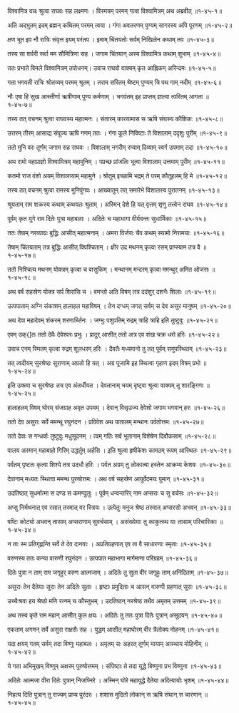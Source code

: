 विश्वामित्र वचः श्रुत्वा राघवः सह लक्ष्मणः ।
विस्मयम् परमम् गत्वा विश्वामित्रम् अथ अब्रवीत् ॥१-४५-१॥

अति अद्भुतम् इदम् ब्रह्मन् कथितम् परमम् त्वया ।
गंगा अवतरणम् पुण्यम् सागरस्य अपि पूरणम् ॥१-४५-२॥

क्षण भूत इव नौ रात्रिः संवृत्त इयम् परंतप ।
इमाम् चिंतयतोः सर्वम् निखिलेन कथाम् तव ॥१-४५-३॥

तस्य सा शर्वरी सर्वा मम सौमित्रिणा सह ।
जगाम चिंतयान् अस्य विश्वामित्र कथाम् शुभाम् ॥१-४५-४॥

ततः प्रभाते विमले विश्वामित्रम् तपोधनम्।
उवाच राघवो वाक्यम् कृत आह्निकम् अरिन्दमः ॥१-४५-५॥

गता भगवती रात्रिः श्रोतव्यम् परमम् श्रुतम् ।
तराम सरितम् श्रेष्टम् पुण्यम् त्रि पथ गाम् नदीम् ॥१-४५-६॥

नौः एषा हि सुख आस्तीर्णा ऋषीणाम् पुण्य कर्मणाम् ।
भगवंतम् इह प्राप्तम् ज्ञात्वा त्वरितम् आगता ॥१-४५-७॥

तस्य तत् वचनम् श्रुत्वा राघवस्य महात्मनः ।
संतारम् कारयामास स ऋषि संघस्य कौशिकः ॥१-४५-८॥

उत्तरम् तीरम् आसाद्य संपूज्य ऋषि गणम् ततः ।
गंगा कूले निविष्टाः ते विशालाम् ददृशुः पुरीम् ॥१-४५-९॥

ततो मुनि वरः तूर्णम् जगाम सह राघवः ।
विशालाम् नगरीम् रम्याम् दिव्याम् स्वर्ग उपमाम् तदा ॥१-४५-१०॥

अथ रामो महाप्राज्ञो विश्वामित्रम् महामुनिम् ।
पप्रच्छ प्रांजलिः भूत्वा विशालाम् उत्तमाम् पुरीम् ॥१-४५-११॥

कतमो राज वंशो अयम् विशालायाम् महामुने ।
श्रोतुम् इच्छामि भद्रम् ते परम् कौतूहलम् हि मे ॥१-४५-१२॥

तस्य तत् वचनम् श्रुत्वा रामस्य मुनिपुंगवः ।
आख्यातुम् तत् समारेभे विशालस्य पुरातनम् ॥१-४५-१३॥

श्रूयताम् राम शक्रस्य कथाम् कथयतः श्रुताम् ।
अस्मिन् देशे हि यत् वृत्तम् शृणु तत्त्वेन राघव ॥१-४५-१४॥

पूर्वम् कृत युगे राम दितेः पुत्रा महाबलाः ।
अदितेः च महाभागा वीर्यवन्तः सुधार्मिकाः ॥१-४५-१५॥

ततः तेषाम् नरव्याघ्रः बुद्धिः आसीत् महात्मनाम् ।
अमरा विर्जराः चैव कथम् स्यामो निरामयाः ॥१-४५-१६॥

तेषाम् चिंतयताम् तत्र बुद्धिः आसीत् विपश्चिताम् ।
क्षीर उद मथनम् कृत्वा रसम् प्राप्स्याम तत्र वै ॥१-४५-१७॥

ततो निश्चित्य मथनम् योक्त्रम् कृत्वा च वासुकिम् ।
मन्थानम् मन्दरम् कृत्वा ममन्थुर् अमित ओजसः ॥१-४५-१८॥

अथ वर्ष सहस्रेण योक्त्र सर्प शिरांसि च ।
वमन्तो अति विषम् तत्र ददंशुर् दशनैः शिलाः ॥१-४५-१९॥

उत्पपाताम् अग्नि संकाशम् हालाहल महाविषम् ।
तेन दग्धम् जगत् सर्वम् स देव असुर मानुषम् ॥१-४५-२०॥

अथ देवा महादेवम् शंकरम् शरणार्थ्तिनः ।
जग्मुः पशुपतिम् रुद्रम् त्राहि त्राहि इति तुष्टुवुः ॥१-४५-२१॥

एवम् उक्{]तः ततो देवैः देवेश्वरः प्रभुः ।
प्रादुर् आसीत् ततो अत्र एव शंख चक्र धरो हरिः ॥१-४५-२२॥

उवाच एनम् स्मितम् कृत्वा रुद्रम् शूलधरम् हरिः ।
दैवतैः मध्यमानो तु तत् पूर्वम् समुपस्थितम् ॥१-४५-२३॥

तत् त्वदीयम् सुरश्रेष्ठः सुराणाम् अग्रतो हि यत् ।
अग्र पूजामि इह स्थित्वा गृहाण इदम् विषम् प्रभो ॥१-४५-२४॥

इति उक्त्वा च सुरश्रेष्ठः तत्र एव अंतर्धीयत ।
देवतानाम् भयम् दृष्ट्वा श्रुत्वा वाक्यम् तु शारङ्गिणः ॥१-४५-२५॥

हालाहलम् विषम् घोरम् संजग्राह अमृत उपमम् ।
देवान् विसृउज्य देवेशो जगाम भगवान् हरः ॥१-४५-२६॥

ततो देव असुराः सर्वे ममन्थू रघुनंदन ।
प्रविवेश अथ पातालम् मन्थानः पर्वतोत्तमः ॥१-४५-२७॥

ततो देवाः स गन्धर्वाः तुष्टुवुः मधुसूदनम् ।
त्वम् गतिः सर्व भूतानाम् विशेषेण दिवौकसाम् ॥१-४५-२८॥

पालय अस्मान् महाबाहो गिरिम् उद्धर्तुम् अर्हसि ।
इति श्रुत्वा हृषीकेशः कामठम् रूपम् आस्थितः ॥१-४५-२९॥

पर्वतम् पृष्टतः कृत्वा शिश्ये तत्र उदधौ हरिः ।
पर्वत अग्रम् तु लोकात्मा हस्तेन आक्रम्य केशवः ॥१-४५-३०॥

देवानाम् मध्यतः स्थित्वा ममन्थ पुरुषोत्तमः ।
अथ वर्ष सहस्रेण आयुर्वेदमयः पुमान् ॥१-४५-३१॥

उदतिष्ठत् सुधर्मात्मा स दण्ड स कमण्दुलुः ।
पूर्वम् धन्वन्तरिर् नाम अप्सराः च सु वर्चसः ॥१-४५-३२॥

अप्सु निर्मथनात् एव रसात् तस्मात् वर स्त्रियः ।
उत्पेतुः मनुज श्रेष्ठ तस्मात् अप्सरसो अभवन् ॥१-४५-३३॥

षष्टिः कोट्यो अभवन् तासाम् अप्सराणाम् सुवर्चसाम् ।
असंख्येयाः तु काकुत्स्थ याः तासाम् परिचारिकाः ॥१-४५-३४॥

न ताः स्म प्रतिगृह्णन्ति सर्वे ते देव दानवाः ।
अप्रतिग्रहणात् एव ता वै साधारणाः स्मृताः ॥१-४५-३५॥

वरुणस्य ततः कन्या वारुणी रघुनंदन ।
उत्पपात महाभागा मार्गमाणा परिग्रहम् ॥१-४५-३६॥

दितेः पुत्रा न ताम् राम जगृहुर् वरुण आत्मजाम् ।
अदितेः तु सुता वीर जगृहुः ताम् अनिंदिताम् ॥१-४५-३७॥

असुराः तेन दैतेयाः सुराः तेन अदितेः सुताः ।
हृष्टाः प्रमुदिताः च आसन् वारुणी ग्रहणात् सुराः ॥१-४५-३८॥

उच्चैःश्रवा हय श्रेष्ठो मणि रत्नम् च कौस्तुभम् ।
उदतिष्ठन् नरश्रेष्ठ तथैव अमृतम् उत्तमम् ॥१-४५-३९॥

अथ तस्य कृते राम महान् आसीत् कुल क्षयः ।
अदितेः तु ततः पुत्रा दितेः पुत्रान् असूदयन् ॥१-४५-४०॥

एकताम् अगमन् सर्वे असुरा राक्षसैः सह ।
युद्धम् आसीत् महाघोरम् वीर त्रैलोक्य मोहनम् ॥१-४५-४१॥

यदा क्षयम् गतम् सर्वम् तदा विष्णुः महाबलः ।
अमृतम् सः अहरत् तूर्णम् मायाम् आस्थाय मोहिनीम् ॥१-४५-४२॥

ये गता अभिमुखम् विष्णुम् अक्षरम् पुरुषोत्तमम् ।
संपिष्टाः ते तदा युद्धे बिष्णुना प्रभ विष्णुना ॥१-४५-४३॥

अदितेः आत्मजा वीरा दितेः पुत्रान् निजघ्निरे ।
अस्मिन् घोरे महायुद्धे दैतेया अदित्यायोः भृशम् ॥१-४५-४४॥

निहत्य दिति पुत्रान् तु राज्यम् प्राप्य पुरंदरः ।
शशास मुदितो लोकान् स ऋषि संघान् स चारणान् ॥१-४५-४५॥

